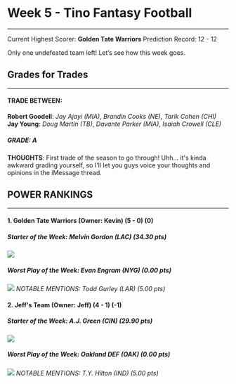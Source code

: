 # Week 5 - Tino Fantasy Football
______________________________________________

Current Highest Scorer: **Golden Tate Warriors**
Prediction Record: 12 - 12

Only one undefeated team left!  Let’s see how this week goes.

## Grades for Trades
__________________________________

#### TRADE BETWEEN:

**Robert Goodell**: *Jay Ajayi (MIA)*, *Brandin Cooks (NE)*, *Tarik Cohen (CHI)*
**Jay Young**: *Doug Martin (TB)*, *Davante Parker (MIA)*, *Isaiah Crowell (CLE)*

##### GRADE: A

**THOUGHTS**: First trade of the season to go through!  Uhh... it's kinda awkward grading yourself, so I'll let you guys voice your thoughts and opinions in the iMessage thread.

## POWER RANKINGS
_________________________________

#### 1. Golden Tate Warriors (Owner: Kevin) (5 - 0) (0)
##### Starter of the Week: *Melvin Gordon (LAC)* (34.30 pts)
![](https://media.giphy.com/media/xT9IglcfkhZbMASDPW/giphy.gif)
##### Worst Play of the Week: *Evan Engram (NYG)* (0.00 pts)
![](https://media.giphy.com/media/l0IsH5furzi8S24DK/giphy.gif)
*NOTABLE MENTIONS: Todd Gurley (LAR) (5.00 pts)*


#### 2. Jeff's Team (Owner: Jeff) (4 - 1) (-1)
##### Starter of the Week: *A.J. Green (CIN)* (29.90 pts)
![](https://media.giphy.com/media/l378w1opGePqnUVos/giphy.gif)
##### Worst Play of the Week: *Oakland DEF (OAK)* (0.00 pts)
![](https://media.giphy.com/media/l1J9HpneO5CJrn2zC/giphy.gif)
*NOTABLE MENTIONS: T.Y. Hilton (IND) (5.00 pts)*
